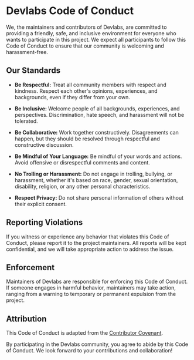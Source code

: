 # Devlabs Code of Conduct

We, the maintainers and contributors of Devlabs, are committed to providing a friendly, safe, and inclusive environment for everyone who wants to participate in this project. We expect all participants to follow this Code of Conduct to ensure that our community is welcoming and harassment-free.

## Our Standards

- **Be Respectful:** Treat all community members with respect and kindness. Respect each other's opinions, experiences, and backgrounds, even if they differ from your own.

- **Be Inclusive:** Welcome people of all backgrounds, experiences, and perspectives. Discrimination, hate speech, and harassment will not be tolerated.

- **Be Collaborative:** Work together constructively. Disagreements can happen, but they should be resolved through respectful and constructive discussion.

- **Be Mindful of Your Language:** Be mindful of your words and actions. Avoid offensive or disrespectful comments and content.

- **No Trolling or Harassment:** Do not engage in trolling, bullying, or harassment, whether it's based on race, gender, sexual orientation, disability, religion, or any other personal characteristics.

- **Respect Privacy:** Do not share personal information of others without their explicit consent.

## Reporting Violations

If you witness or experience any behavior that violates this Code of Conduct, please report it to the project maintainers. All reports will be kept confidential, and we will take appropriate action to address the issue.

## Enforcement

Maintainers of Devlabs are responsible for enforcing this Code of Conduct. If someone engages in harmful behavior, maintainers may take action, ranging from a warning to temporary or permanent expulsion from the project.

## Attribution

This Code of Conduct is adapted from the [Contributor Covenant](https://www.contributor-covenant.org/version/2/0/code_of_conduct.html).

By participating in the Devlabs community, you agree to abide by this Code of Conduct. We look forward to your contributions and collaboration!

